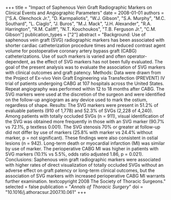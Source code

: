 +++
title = "Impact of Saphenous Vein Graft Radiographic Markers on Clinical Events and Angiographic Parameters"
date = 2008-01-01
authors = ["S.A. Olenchock Jr.", "D. Karmpaliotis", "W.J. Gibson", "S.A. Murphy", "M.C. Southard", "L. Ciaglo", "J. Buros", "M.J. Mack", "J.H. Alexander", "R.A. Harrington", "R.M. Califf", "N.T. Kouchoukos", "T.B. Ferguson Jr.", "C.M. Gibson"]
publication_types = ["2"]
abstract = "Background: Use of saphenous vein graft (SVG) radiographic markers has been associated with shorter cardiac catheterization procedure times and reduced contrast agent volume for postoperative coronary artery bypass graft (CABG) catheterizations. Use of such markers is varied and often operator-dependent, as the effect of SVG markers has not been fully evaluated. The goal of the present analysis was to evaluate the association of SVG markers with clinical outcomes and graft patency. Methods: Data were drawn from the Project of Ex-vivo Vein Graft Engineering via Transfection (PREVENT) IV trial of patients undergoing CABG at 107 hospitals across the United States. Repeat angiography was performed within 12 to 18 months after CABG. The SVG markers were used at the discretion of the surgeon and were identified on the follow-up angiogram as any device used to mark the ostium, regardless of shape. Results: The SVG markers were present in 51.2% of evaluable patients (910 of 1,778) and 52.3% of SVGs (2,228 of 4,240). Among patients with totally occluded SVGs (n = 911), visual identification of the SVG was obtained more frequently in those with an SVG marker (90.7% vs 72.1%, p textless 0.001). The SVG stenosis 70% or greater at follow-up did not differ by use of markers (25.8% with marker vs 24.4% without marker, p = not significant). These findings were also consistent in ostial lesions (n = 942). Long-term death or myocardial infarction (MI) was similar by use of marker. The perioperative CABG MI was higher in patients with SVG markers (10.1% vs 5.5%, odds ratio adjusted 1.86, p = 0.021). Conclusions: Saphenous vein graft radiographic markers were associated with higher rates of direct visualization of totally occluded SVGs without an adverse effect on graft patency or long-term clinical outcomes, but the association of SVG markers with increased perioperative CABG MI warrants further examination. textcopyright 2008 The Society of Thoracic Surgeons."
selected = false
publication = "*Annals of Thoracic Surgery*"
doi = "10.1016/j.athoracsur.2007.10.061"
+++

